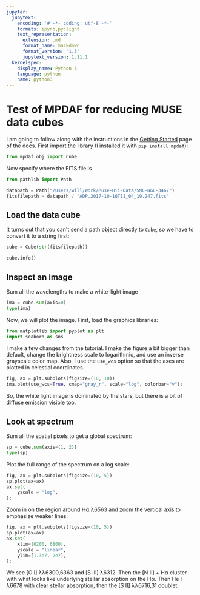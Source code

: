 ```yaml
---
jupyter:
  jupytext:
    encoding: '# -*- coding: utf-8 -*-'
    formats: ipynb,py:light
    text_representation:
      extension: .md
      format_name: markdown
      format_version: '1.3'
      jupytext_version: 1.11.1
  kernelspec:
    display_name: Python 3
    language: python
    name: python3
---
```


# Test of MPDAF for reducing MUSE data cubes


I am going to follow along with the instructions in the [Getting Started](https://mpdaf.readthedocs.io/en/latest/start.html) page of the docs.  First import the library (I installed it with `pip install mpdaf`):

```python
from mpdaf.obj import Cube
```

Now specify where the FITS file is

```python
from pathlib import Path
```

```python
datapath = Path("/Users/will/Work/Muse-Hii-Data/SMC-NGC-346/")
fitsfilepath = datapath / "ADP.2017-10-16T11_04_19.247.fits"
```

## Load the data cube

It turns out that you can't send a path object directly to `Cube`, so we have to convert it to a string first:

```python
cube = Cube(str(fitsfilepath))
```

```python
cube.info()
```

## Inspect an image

Sum all the wavelengths to make a white-light image

```python
ima = cube.sum(axis=0)
type(ima)
```

Now, we will plot the image.  First, load the graphics libraries:

```python
from matplotlib import pyplot as plt
import seaborn as sns
```

I make a few changes from the tutorial.  I make the figure a bit bigger than default, change the brightness scale to logarithmic, and use an inverse grayscale color map. Also, I use the `use_wcs` option so that the axes are plotted in celestial coordinates.

```python
fig, ax = plt.subplots(figsize=(10, 10))
ima.plot(use_wcs=True, cmap="gray_r", scale="log", colorbar="v");
```

So, the white light image is dominated by the stars, but there is a bit of diffuse emission visible too.


## Look at spectrum

Sum all the spatial pixels to get a global spectrum:

```python
sp = cube.sum(axis=(1, 2))
type(sp)
```

Plot the full range of the spectrum on a log scale:

```python
fig, ax = plt.subplots(figsize=(10, 5))
sp.plot(ax=ax)
ax.set(
    yscale = "log",
);
```

Zoom in on the region around Hα λ6563 and zoom the vertical axis to emphasize weaker lines:

```python
fig, ax = plt.subplots(figsize=(10, 5))
sp.plot(ax=ax)
ax.set(
    xlim=[6200, 6800],
    yscale = "linear",
    ylim=[1.3e7, 2e7],
);
```

We see [O I] λλ6300,6363 and [S III] λ6312. Then the [N II] + Hα cluster with what looks like underlying stellar absorption on the Hα.  Then He I λ6678 with clear stellar absorption, then the [S II] λλ6716,31 doublet.

```python

```

